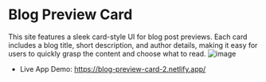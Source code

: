 # Blog Preview Card
This site features a sleek card-style UI for blog post previews. Each card includes a blog title, short description, and author details, making it easy for users to quickly grasp the content and choose what to read.
![image](https://github.com/AbdullahNjoum98/Blog-preview-card/assets/56254725/f0a0dc0a-6939-4b86-acd8-a5186eca941d)

- Live App Demo:
https://blog-preview-card-2.netlify.app/
